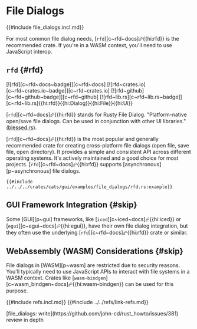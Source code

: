 # File Dialogs

{{#include file_dialogs.incl.md}}

For most common file dialog needs, [`rfd`][c~rfd~docs]⮳{{hi:rfd}} is the recommended crate. If you're in a WASM context, you'll need to use JavaScript interop.

## `rfd` {#rfd}

[![rfd][c~rfd~docs~badge]][c~rfd~docs] [![rfd~crates.io][c~rfd~crates.io~badge]][c~rfd~crates.io] [![rfd~github][c~rfd~github~badge]][c~rfd~github] [![rfd~lib.rs][c~rfd~lib.rs~badge]][c~rfd~lib.rs]{{hi:rfd}}{{hi:Dialog}}{{hi:File}}{{hi:Ui}}

[`rfd`][c~rfd~docs]⮳{{hi:rfd}} stands for Rusty File Dialog. "Platform-native open/save file dialogs. Can be used in conjunction with other UI libraries." ([blessed.rs](https://blessed.rs/crates)).

[`rfd`][c~rfd~docs]⮳{{hi:rfd}} is the most popular and generally recommended crate for creating cross-platform file dialogs (open file, save file, open directory). It provides a simple and consistent API across different operating systems. It's actively maintained and a good choice for most projects. [`rfd`][c~rfd~docs]⮳{{hi:rfd}} supports [asynchronous][p~asynchronous] file dialogs.

```rust,editable
{{#include ../../../crates/cats/gui/examples/file_dialogs/rfd.rs:example}}
```

## GUI Framework Integration {#skip}

Some [GUI][p~gui] frameworks, like [`iced`][c~iced~docs]⮳{{hi:iced}} or [`egui`][c~egui~docs]⮳{{hi:egui}}, have their own file dialog integration, but they often use the underlying [`rfd`][c~rfd~docs]⮳{{hi:rfd}} crate or similar.

## WebAssembly (WASM) Considerations {#skip}

File dialogs in [WASM][p~wasm] are restricted due to security reasons. You'll typically need to use JavaScript APIs to interact with file systems in a WASM context. Crates like [`wasm-bindgen`][c~wasm_bindgen~docs]⮳{{hi:wasm-bindgen}} can be used for this purpose.

{{#include refs.incl.md}}
{{#include ../../refs/link-refs.md}}

<div class="hidden">
[file_dialogs: write](https://github.com/john-cd/rust_howto/issues/381)
review in depth
</div>
